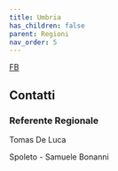 ```yaml
---
title: Umbria
has_children: false
parent: Regioni
nav_order: 5
---
```


[FB](https://www.facebook.com/m5sumbria/)

## Contatti
### Referente Regionale
Tomas De Luca

Spoleto - Samuele Bonanni